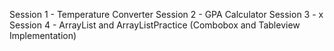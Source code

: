 Session 1 - Temperature Converter
Session 2 - GPA Calculator
Session 3 - x
Session 4 - ArrayList and ArrayListPractice (Combobox and Tableview Implementation)
